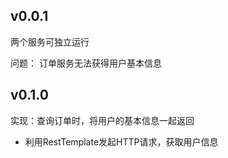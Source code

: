 ## v0.0.1
两个服务可独立运行

问题：
订单服务无法获得用户基本信息

## v0.1.0
实现：查询订单时，将用户的基本信息一起返回

- 利用RestTemplate发起HTTP请求，获取用户信息